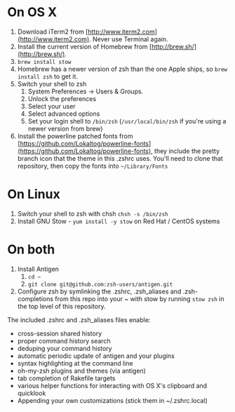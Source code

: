 # On OS X
1. Download iTerm2 from [http://www.iterm2.com](http://www.iterm2.com). Never use Terminal again.
2. Install the current version of Homebrew from [http://brew.sh/](http://brew.sh/).
3. ```brew install stow```
5. Homebrew has a newer version of zsh than the one Apple ships, so `brew install zsh` to get it.
6. Switch your shell to zsh
    1. System Preferences -> Users & Groups.
    2. Unlock the preferences
    3. Select your user
    4. Select advanced options
    5. Set your login shell to ```/bin/zsh``` (```/usr/local/bin/zsh``` if you're using a newer version from brew)
7. Install the powerline patched fonts from [https://github.com/Lokaltog/powerline-fonts](https://github.com/Lokaltog/powerline-fonts), they include the pretty branch icon that the theme in this .zshrc uses. You'll need to clone that repository, then copy the fonts into `~/Library/Fonts`

# On Linux
1. Switch your shell to zsh with chsh ```chsh -s /bin/zsh```
2. Install GNU Stow - ```yum install -y stow``` on Red Hat / CentOS systems

# On both
1. Install Antigen
    1. ```cd ~```
    2. ```git clone git@github.com:zsh-users/antigen.git```
2. Configure zsh by symlinking the .zshrc, .zsh_aliases and .zsh-completions from this repo into your ~ with stow by running ```stow zsh``` in the top level of this repository.

The included .zshrc and .zsh_aliases files enable:
* cross-session shared history
* proper command history search
* deduping your command history
* automatic periodic update of antigen and your plugins
* syntax highlighting at the command line
* oh-my-zsh plugins and themes (via antigen)
* tab completion of Rakefile targets
* various helper functions for interacting with OS X's clipboard and quicklook
* Appending your own customizations (stick them in ~/.zshrc.local)
